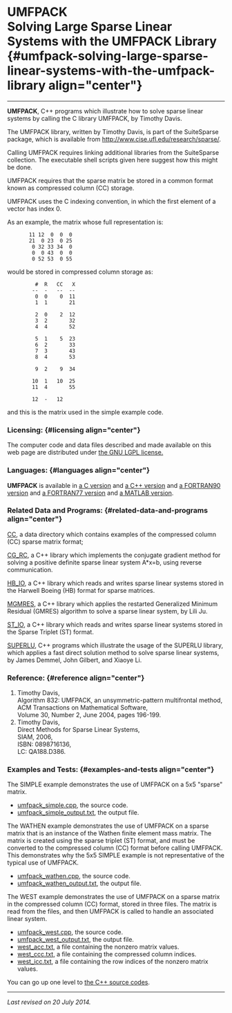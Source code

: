 UMFPACK\
Solving Large Sparse Linear Systems with the UMFPACK Library {#umfpack-solving-large-sparse-linear-systems-with-the-umfpack-library align="center"}
============================================================

------------------------------------------------------------------------

**UMFPACK**, C++ programs which illustrate how to solve sparse linear
systems by calling the C library UMFPACK, by Timothy Davis.

The UMFPACK library, written by Timothy Davis, is part of the
SuiteSparse package, which is available from
<http://www.cise.ufl.edu/research/sparse/>.

Calling UMFPACK requires linking additional libraries from the
SuiteSparse collection. The executable shell scripts given here suggest
how this might be done.

UMFPACK requires that the sparse matrix be stored in a common format
known as compressed column (CC) storage.

UMFPACK uses the C indexing convention, in which the first element of a
vector has index 0.

As an example, the matrix whose full representation is:

           11 12  0  0  0
           21  0 23  0 25
            0 32 33 34  0
            0  0 43  0  0
            0 52 53  0 55
          

would be stored in compressed column storage as:

             #  R   CC   X
            --  -   --  --
             0  0    0  11
             1  1       21

             2  0    2  12
             3  2       32
             4  4       52

             5  1    5  23
             6  2       33
             7  3       43
             8  4       53

             9  2    9  34

            10  1   10  25
            11  4       55

            12  -   12
          

and this is the matrix used in the simple example code.

### Licensing: {#licensing align="center"}

The computer code and data files described and made available on this
web page are distributed under [the GNU LGPL
license.](../../txt/gnu_lgpl.txt)

### Languages: {#languages align="center"}

**UMFPACK** is available in [a C
version](../../c_src/umfpack/umfpack.md) and [a C++
version](../../master/umfpack/umfpack.md) and [a FORTRAN90
version](../../f_src/umfpack/umfpack.md) and [a FORTRAN77
version](../../f77_src/umfpack/umfpack.md) and [a MATLAB
version](../../m_src/umfpack/umfpack.md).

### Related Data and Programs: {#related-data-and-programs align="center"}

[CC](../../data/cc/cc.md), a data directory which contains examples of
the compressed column (CC) sparse matrix format;

[CG\_RC](../../master/cg_rc/cg_rc.md), a C++ library which implements
the conjugate gradient method for solving a positive definite sparse
linear system A\*x=b, using reverse communication.

[HB\_IO](../../master/hb_io/hb_io.md), a C++ library which reads and
writes sparse linear systems stored in the Harwell Boeing (HB) format
for sparse matrices.

[MGMRES](../../master/mgmres/mgmres.md), a C++ library which applies
the restarted Generalized Minimum Residual (GMRES) algorithm to solve a
sparse linear system, by Lili Ju.

[ST\_IO](../../master/st_io/st_io.md), a C++ library which reads and
writes sparse linear systems stored in the Sparse Triplet (ST) format.

[SUPERLU](../../master/superlu/superlu.md), C++ programs which
illustrate the usage of the SUPERLU library, which applies a fast direct
solution method to solve sparse linear systems, by James Demmel, John
Gilbert, and Xiaoye Li.

### Reference: {#reference align="center"}

1.  Timothy Davis,\
    Algorithm 832: UMFPACK, an unsymmetric-pattern multifrontal method,\
    ACM Transactions on Mathematical Software,\
    Volume 30, Number 2, June 2004, pages 196-199.
2.  Timothy Davis,\
    Direct Methods for Sparse Linear Systems,\
    SIAM, 2006,\
    ISBN: 0898716136,\
    LC: QA188.D386.

### Examples and Tests: {#examples-and-tests align="center"}

The SIMPLE example demonstrates the use of UMFPACK on a 5x5 "sparse"
matrix.

-   [umfpack\_simple.cpp](umfpack_simple.cpp), the source code.
-   [umfpack\_simple\_output.txt](umfpack_simple_output.txt), the output
    file.

The WATHEN example demonstrates the use of UMFPACK on a sparse matrix
that is an instance of the Wathen finite element mass matrix. The matrix
is created using the sparse triplet (ST) format, and must be converted
to the compressed column (CC) format before calling UMFPACK. This
demonstrates why the 5x5 SIMPLE example is not representative of the
typical use of UMFPACK.

-   [umfpack\_wathen.cpp](umfpack_wathen.cpp), the source code.
-   [umfpack\_wathen\_output.txt](umfpack_wathen_output.txt), the output
    file.

The WEST example demonstrates the use of UMFPACK on a sparse matrix in
the compressed column (CC) format, stored in three files. The matrix is
read from the files, and then UMFPACK is called to handle an associated
linear system.

-   [umfpack\_west.cpp](umfpack_west.cpp), the source code.
-   [umfpack\_west\_output.txt](umfpack_west_output.txt), the output
    file.
-   [west\_acc.txt](west_acc.txt), a file containing the nonzero matrix
    values.
-   [west\_ccc.txt](west_ccc.txt), a file containing the compressed
    column indices.
-   [west\_icc.txt](west_icc.txt), a file containing the row indices of
    the nonzero matrix values.

You can go up one level to [the C++ source codes](../cpp_src.md).

------------------------------------------------------------------------

*Last revised on 20 July 2014.*
